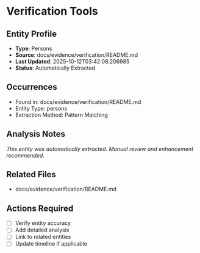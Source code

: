 # Verification Tools

## Entity Profile
- **Type**: Persons
- **Source**: docs/evidence/verification/README.md
- **Last Updated**: 2025-10-12T03:42:08.206985
- **Status**: Automatically Extracted

## Occurrences
- Found in: docs/evidence/verification/README.md
- Entity Type: persons
- Extraction Method: Pattern Matching

## Analysis Notes
*This entity was automatically extracted. Manual review and enhancement recommended.*

## Related Files
- docs/evidence/verification/README.md

## Actions Required
- [ ] Verify entity accuracy
- [ ] Add detailed analysis
- [ ] Link to related entities
- [ ] Update timeline if applicable

